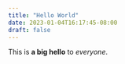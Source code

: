 ```yaml
---
title: "Hello World"
date: 2023-01-04T16:17:45-08:00
draft: false
---
```


This is **a big hello** to *everyone*.
